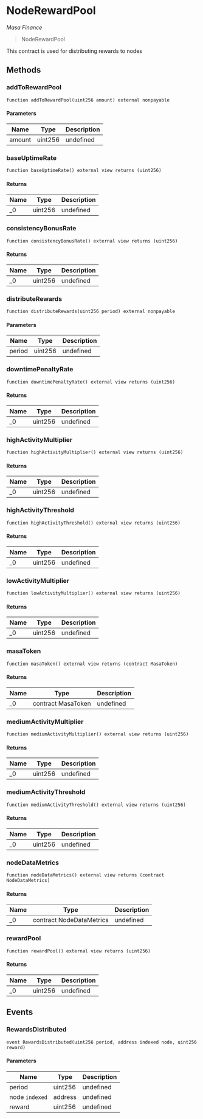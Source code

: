 # NodeRewardPool

*Masa Finance*

> NodeRewardPool

This contract is used for distributing rewards to nodes



## Methods

### addToRewardPool

```solidity
function addToRewardPool(uint256 amount) external nonpayable
```





#### Parameters

| Name | Type | Description |
|---|---|---|
| amount | uint256 | undefined |

### baseUptimeRate

```solidity
function baseUptimeRate() external view returns (uint256)
```






#### Returns

| Name | Type | Description |
|---|---|---|
| _0 | uint256 | undefined |

### consistencyBonusRate

```solidity
function consistencyBonusRate() external view returns (uint256)
```






#### Returns

| Name | Type | Description |
|---|---|---|
| _0 | uint256 | undefined |

### distributeRewards

```solidity
function distributeRewards(uint256 period) external nonpayable
```





#### Parameters

| Name | Type | Description |
|---|---|---|
| period | uint256 | undefined |

### downtimePenaltyRate

```solidity
function downtimePenaltyRate() external view returns (uint256)
```






#### Returns

| Name | Type | Description |
|---|---|---|
| _0 | uint256 | undefined |

### highActivityMultiplier

```solidity
function highActivityMultiplier() external view returns (uint256)
```






#### Returns

| Name | Type | Description |
|---|---|---|
| _0 | uint256 | undefined |

### highActivityThreshold

```solidity
function highActivityThreshold() external view returns (uint256)
```






#### Returns

| Name | Type | Description |
|---|---|---|
| _0 | uint256 | undefined |

### lowActivityMultiplier

```solidity
function lowActivityMultiplier() external view returns (uint256)
```






#### Returns

| Name | Type | Description |
|---|---|---|
| _0 | uint256 | undefined |

### masaToken

```solidity
function masaToken() external view returns (contract MasaToken)
```






#### Returns

| Name | Type | Description |
|---|---|---|
| _0 | contract MasaToken | undefined |

### mediumActivityMultiplier

```solidity
function mediumActivityMultiplier() external view returns (uint256)
```






#### Returns

| Name | Type | Description |
|---|---|---|
| _0 | uint256 | undefined |

### mediumActivityThreshold

```solidity
function mediumActivityThreshold() external view returns (uint256)
```






#### Returns

| Name | Type | Description |
|---|---|---|
| _0 | uint256 | undefined |

### nodeDataMetrics

```solidity
function nodeDataMetrics() external view returns (contract NodeDataMetrics)
```






#### Returns

| Name | Type | Description |
|---|---|---|
| _0 | contract NodeDataMetrics | undefined |

### rewardPool

```solidity
function rewardPool() external view returns (uint256)
```






#### Returns

| Name | Type | Description |
|---|---|---|
| _0 | uint256 | undefined |



## Events

### RewardsDistributed

```solidity
event RewardsDistributed(uint256 period, address indexed node, uint256 reward)
```





#### Parameters

| Name | Type | Description |
|---|---|---|
| period  | uint256 | undefined |
| node `indexed` | address | undefined |
| reward  | uint256 | undefined |




